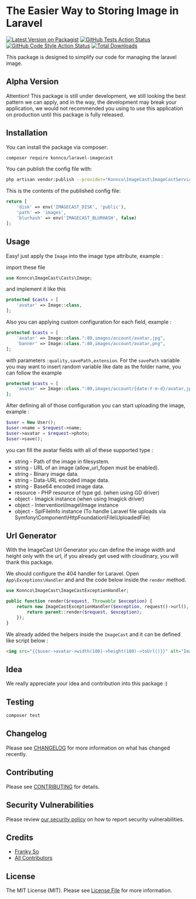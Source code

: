 # The Easier Way to Storing Image in Laravel

[![Latest Version on Packagist](https://img.shields.io/packagist/v/konnco/laravel-imagecast.svg?style=flat-square)](https://packagist.org/packages/konnco/laravel-imagecast)
[![GitHub Tests Action Status](https://img.shields.io/github/workflow/status/konnco/laravel-imagecast/run-tests?label=tests)](https://github.com/konnco/laravel-imagecast/actions?query=workflow%3Arun-tests+branch%3Amain)
[![GitHub Code Style Action Status](https://img.shields.io/github/workflow/status/konnco/laravel-imagecast/Check%20&%20fix%20styling?label=code%20style)](https://github.com/konnco/laravel-imagecast/actions?query=workflow%3A"Check+%26+fix+styling"+branch%3Amain)
[![Total Downloads](https://img.shields.io/packagist/dt/konnco/laravel-imagecast.svg?style=flat-square)](https://packagist.org/packages/konnco/laravel-imagecast)

This package is designed to simplify our code for managing the laravel image.

## Alpha Version
Attention! This package is still under development, we still looking the best pattern we can apply, and in the way, the development may break your application, we would not recommended you using to use this application on production until this package is fully released.

## Installation

You can install the package via composer:

```bash
composer require konnco/laravel-imagecast
```

You can publish the config file with:
```bash
php artisan vendor:publish --provider="Konnco\ImageCast\ImageCastServiceProvider" --tag="laravel-imagecast-config"
```

This is the contents of the published config file:

```php
return [
    'disk' => env('IMAGECAST_DISK', 'public'),
    'path' => 'images',
    'blurhash' => env('IMAGECAST_BLURHASH', false)
];
```

## Usage

Easy! just apply the `Image` into the image type attribute, example :

import these file 
```php
use Konnco\ImageCast\Casts\Image;
```

and implement it like this

```php
protected $casts = [
    'avatar' => Image::class,
];
```

Also you can applying custom configuration for each field, example :

```php
protected $casts = [
    'avatar' => Image::class.":80,images/account/avatar,jpg",
    'banner' => Image::class.":80,images/account/avatar,png",
];
```
with parameters `:quality,savePath,extension`. For the `savePath` variable you may want to insert random variable like date as the folder name, you can follow the example

```php
protected $casts = [
    'avatar' => Image::class.":80,images/account/{date:Y-m-d}/avatar,jpg",
];
```

After defining all of those configuration you can start uploading the image, example :

```php
$user = New User();
$user->name = $request->name;
$user->avatar = $request->photo;
$user->save();
```

you can fill the avatar fields with all of these supported type :
* string - Path of the image in filesystem.
* string - URL of an image (allow_url_fopen must be enabled).
* string - Binary image data.
* string - Data-URL encoded image data.
* string - Base64 encoded image data.
* resource - PHP resource of type gd. (when using GD driver)
* object - Imagick instance (when using Imagick driver)
* object - Intervention\Image\Image instance
* object - SplFileInfo instance (To handle Laravel file uploads via Symfony\Component\HttpFoundation\File\UploadedFile)

## Url Generator

With the ImageCast Url Generator you can define the image width and height only with the url, if you already get used with cloudinary, you will thank this package.

We should configure the 404 handler for Laravel. Open `App\Exceptions\Handler` and and the code below inside the `render` method.

```php
use Konnco\ImageCast\ImageCastExceptionHandler;

public function render($request, Throwable $exception) {
    return new ImageCastExceptionHandler($exception, request()->url(), function(){
        return parent::render($request, $exception);
    });
}
```

We already added the helpers inside the `ImageCast` and it can be defined like script below :
```html
<img src="{{$user->avatar->width(100)->height(100)->toUrl()}}" alt="Image"/>
```

## Idea
We really appreciate your idea and contribution into this package :)


## Testing

```bash
composer test
```

## Changelog

Please see [CHANGELOG](CHANGELOG.md) for more information on what has changed recently.

## Contributing

Please see [CONTRIBUTING](.github/CONTRIBUTING.md) for details.

## Security Vulnerabilities

Please review [our security policy](../../security/policy) on how to report security vulnerabilities.

## Credits

- [Franky So](https://github.com/konnco)
- [All Contributors](../../contributors)

## License

The MIT License (MIT). Please see [License File](LICENSE.md) for more information.
